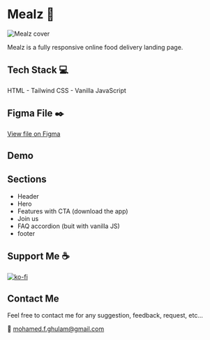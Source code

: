 # Mealz :watermelon:

![Mealz cover](https://user-images.githubusercontent.com/99144223/188871605-7b4bf970-a4fa-45e6-9675-aad2c8ec6826.png)


Mealz is a fully responsive online food delivery landing page.


## Tech Stack :computer:

HTML - Tailwind CSS - Vanilla JavaScript

## Figma File :black_nib:
[View file on Figma](https://www.figma.com/file/1145077165519082651)

## Demo


## Sections
* Header
* Hero
* Features with CTA (download the app)
* Join us
* FAQ accordion (buit with vanilla JS)
* footer

## Support Me :coffee:
[![ko-fi](https://ko-fi.com/img/githubbutton_sm.svg)](https://ko-fi.com/N4N06PSKO)

## Contact Me
Feel free to contact me for any suggestion, feedback, request, etc...

:e-mail: mohamed.f.ghulam@gmail.com
